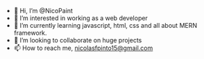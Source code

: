 - 👋 Hi, I’m @NicoPaint
- 👀 I’m interested in working as a web developer
- 🌱 I’m currently learning javascript, html, css and all about MERN framework.
- 💞️ I’m looking to collaborate on huge projects
- 📫 How to reach me, nicolasfpinto15@gmail.com

<!---
NicoPaint/NicoPaint is a ✨ special ✨ repository because its `README.md` (this file) appears on your GitHub profile.
You can click the Preview link to take a look at your changes.
--->
